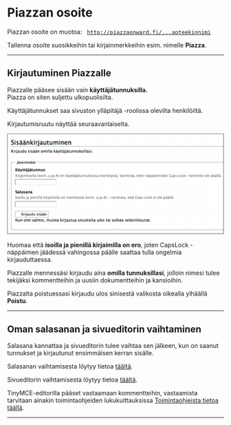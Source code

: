 # Piazzan osoite

Piazzan osoite on muotoa:
<code style="font-size:90%;">
  http://piazzaonward.fi/...apteekinnimi
</code>

	
Tallenna osoite suosikkeihin tai kirjainmerkkeihin esim. nimelle __Piazza__.

----

## Kirjautuminen Piazzalle

Piazzalle pääsee sisään vain __käyttäjätunnuksilla.__<br>
	Piazza on siten suljettu ulkopuolisilta.

Käyttäjätunnukset saa sivuston ylläpitäjä -roolissa olevilta henkilöiltä.

Kirjautumisruutu näyttää seuraavanlaiselta.

![Image](kuvat/kuva-112.png)

Huomaa että __isoilla ja pienillä kirjaimilla on ero__, joten CapsLock -näppäimen jäädessä vahingossa päälle saattaa tulla ongelmia kirjauduttaessa.

Piazzalle mennessäsi kirjaudu aina __omilla tunnuksillasi__, jolloin nimesi tulee tekijäksi kommentteihin ja uusiin dokumentteihin ja kansioihin.

Piazzalta poistuessasi kirjaudu ulos sinisestä valikosta oikealla ylhäällä **Poistu**.

----

## Oman salasanan ja sivueditorin vaihtaminen

Salasana kannattaa ja sivueditorin tulee vaihtaa sen jälkeen, kun on saanut tunnukset ja kirjautunut ensimmäisen kerran sisälle.

Salasanan vaihtamisesta löytyy tietoa [täältä](salasanan_vaihto).

Sivueditorin vaihtamisesta löytyy tietoa [täältä](sivueditorit.md).

TinyMCE-editorilla pääset vastaamaan kommentteihin, vastaamista tarvitaan ainakin toimintaohjeiden lukukuittauksissa
[Toimintaohjeista tietoa täällä](toimintaohjeet).

----
